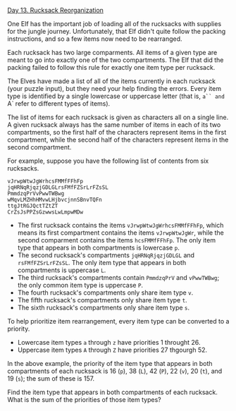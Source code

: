 [Day 13. Rucksack Reorganization](https://adventofcode.com/2022/day/13)

One Elf has the important job of loading all of the rucksacks with supplies
for the jungle journey. Unfortunately, that Elf didn't quite follow the
packing instructions, and so a few items now need to be rearranged.

Each rucksack has two large comparments. All items of a given type are
meant to go into exactly one of the two compartments. The Elf that did the
packing failed to follow this rule for exactly one item type per rucksack.

The Elves have made a list of all of the items currently in each rucksack
(your puzzle input), but they need your help finding the errors. Every item
type is identified by a single lowercase or uppercase letter (that is, `a``
and `A` refer to different types of items).

The list of items for each rucksack is given as characters all on a single
line. A given rucksack always has the same number of items in each of its
two compartments, so the first half of the characters represent items in
the first compartment, while the second half of the characters represent
items in the second compartment.

For example, suppose you have the following list of contents from six
rucksacks.

```
vJrwpWtwJgWrhcsFMMfFFhFp
jqHRNqRjqzjGDLGLrsFMfFZSrLrFZsSL
PmmdzqPrVvPwwTWBwg
wMqvLMZHhHMvwLHjbvcjnnSBnvTQFn
ttgJtRGJQctTZtZT
CrZsJsPPZsGzwwsLwLmpwMDw
```

- The first rucksack contains the items `vJrwpWtwJgWrhcsFMMfFFhFp`, which
  means its first compartment contains the items `vJrwpWtwJgWr`, while the
  second comparment contains the items `hcsFMMfFFhFp`. The only item type
  that appears in both compartments is lowercase `p`.
- The second rucksack's compartments `jqHRNqRjqzjGDLGL` and
  `rsFMfFZSrLrFZsSL`. The only item type that appears in both compartments
  is uppercase `L`.
- The third rucksack's compartments contain `PmmdzqPrV` and `vPwwTWBwg`; the
  only common item type is uppercase `P`.
- The fourth rucksack's compartments only share item type `v`.
- The fifth rucksack's compartments only share item type `t`.
- The sixth rucksack's compartments only share item type `s`.

To help prioritize item rearrangement, every item type can be converted to
a priority.

- Lowercase item types `a` through `z` have priorities 1 throught 26.
- Uppercase item types `A` through `Z` have priorities 27 thgourgh 52.

In the above example, the priority of the item type that appears in both
compartments of each rucksack is 16 (`p`), 38 (`L`), 42 (`P`), 22 (`v`), 20 (`t`),
and 19 (`s`); the sum of these is 157.

Find the item type that appears in both compartments of each rucksack. What
is the sum of the priorities of those item types?